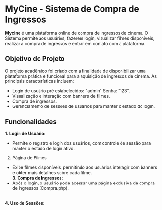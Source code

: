 # MyCine - Sistema de Compra de Ingressos
**Mycine** é uma plataforma online de compra de ingressos de cinema. O Sistema permite aos usuários, fazerem login, visualizar filmes disponíveis, realizar a compra de ingressos e entrar em contato com a plataforma.

## Objetivo do Projeto

O projeto acadêmico foi criado com a finalidade de disponibilizar uma plataforma prática e funcional para a aquisição de ingressos de cinema. As principais características incluem:
* Login de usuário pré estabelecidos: "admin" Senha: "123".
* Visualização e interação com banners de filmes.
* Compra de ingressos.
* Gerenciamento de sessões de usuários para manter o estado do login.

## Funcionalidades  
**1. Login de Usuário:**
 -  Permite o registro e login dos usuários, com controle de sessão para manter o estado de login ativo.     
2. Página de Filmes
  - Exibe filmes disponíveis, permitindo aos usuários interagir com banners e obter mais detalhes sobre cada filme.     
**3. Compra de Ingressos:**  
 -  Após o login, o usuário pode acessar uma página exclusiva de compra de ingressos (Compra.php).</ul>    
**4. Uso de Sessões:**  



